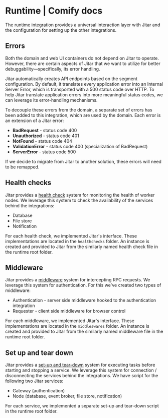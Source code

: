 
# Runtime | Comify docs

The runtime integration provides a universal interaction layer with Jitar and the configuration for setting up the other integrations.

## Errors

Both the domain and web UI containers do not depend on Jitar to operate. However, there are certain aspects of Jitar that we want to utilize for better debuggability—specifically, its error handling.

Jitar automatically creates API endpoints based on the segment configuration. By default, it translates every application error into an Internal Server Error, which is transported with a 500 status code over HTTP. To help Jitar translate application errors into more meaningful status codes, we can leverage its error-handling mechanisms.

To decouple these errors from the domain, a separate set of errors has been added to this integration, which are used by the domain. Each error is an extension of a Jitar error:

* **BadRequest** - status code 400
* **Unauthorized** - status code 401
* **NotFound** - status code 404
* **ValidationError** - status code 400 (specialization of BadRequest)
* **ServerError** - status code 500

If we decide to migrate from Jitar to another solution, these errors will need to be remapped.

## Health checks

Jitar provides a [health check](https://docs.jitar.dev/deploy/health-checks.html) system for monitoring the health of worker nodes. We leverage this system to check the availability of the services behind the integrations:

* Database
* File store
* Notification

For each health check, we implemented Jitar's interface. These implementations are located in the `healthchecks` folder. An instance is created and provided to Jitar from the similarly named health check file in the runtime root folder.

## Middleware

Jitar provides a [middleware](https://docs.jitar.dev/develop/middleware.html) system for intercepting RPC requests. We leverage this system for authentication. For this we've created two types of middleware:

* Authentication - server side middleware hooked to the authentication integration
* Requester - client side middleware for browser control

For each middleware, we implemented Jitar's interface. These implementations are located in the `middleswares` folder. An instance is created and provided to Jitar from the similarly named middleware file in the runtime root folder.

## Set up and tear down

Jitar provides a [set-up and tear-down](https://docs.jitar.dev/develop/setup-and-teardown.html) system for executing tasks before starting and stopping a service. We leverage this system for connection / disconnecting the services behind the integrations. We have script for the following two Jitar services:

* Gateway (authentication)
* Node (database, event broker, file store, notification)

For each service, we implemented a separate set-up and tear-down script in the runtime root folder.
